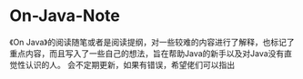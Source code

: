 # On-Java-Note
《On Java》的阅读随笔或者是阅读提纲，对一些较难的内容进行了解释，也标记了重点内容，而且写入了一些自己的想法，旨在帮助Java的新手以及对Java没有直觉性认识的人。
会不定期更新，如果有错误，希望佬们可以指出
